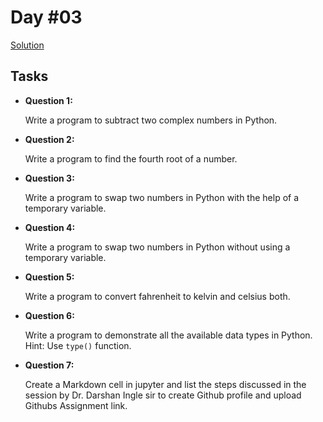 # Day #03

[Solution](https://github.com/DSAghicha/LU-AI-ML/blob/main/Day_03/main.ipynb)

## Tasks

- **Question 1:**

    Write a program to subtract two complex numbers in Python.

- **Question 2:**

    Write a program to find the fourth root of a number.

- **Question 3:**

    Write a program to swap two numbers in Python with the help of a temporary variable.

- **Question 4:**

    Write a program to swap two numbers in Python without using a temporary variable.

- **Question 5:**

    Write a program to convert fahrenheit to kelvin and celsius both.
- **Question 6:**

    Write a program to demonstrate all the available data types in Python.
    Hint: Use ```type()``` function.

- **Question 7:**

    Create a Markdown cell in jupyter and list the steps discussed in the session by Dr. Darshan
Ingle sir to create Github profile and upload Githubs Assignment link.

